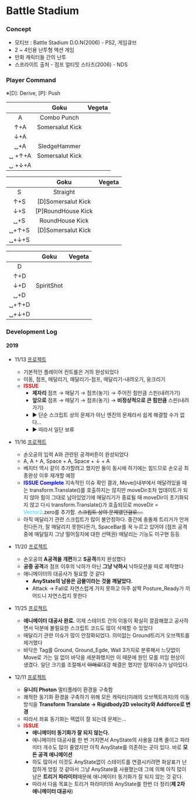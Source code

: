 # Battle Stadium

### Concept

- 모티브 : Battle Stadium D.O.N(2006) - PS2, 게임큐브
- 2 ~ 4인용 난투형 액션 게임
- 만화 캐릭터들 간의 난투
- 스프라이트 출처 - 점프 얼티밋 스타즈(2006) - NDS

### Player Command
※[D]: Derive, [P]: Push

||Goku|Vegeta
:--:|:--:|:--:
A|Combo Punch|   
↑+A|Somersalut Kick
↓+A|  
␣+A|SledgeHammer
␣ +↑+A|Somersalut Kick
␣ +↓+A|

||Goku|Vegeta
:--:|:--:|:--:
S|Straight|  
↑+S|[D]Somersalut Kick|   |
↓+S|[P]RoundHouse Kick|   |   |
␣+S|RoundHouse Kick|   |   |
␣+↑+S|[D]Somersalut Kick|   |   |
␣+↓+S||   |   |

||Goku|Vegeta
:--:|:--:|:--:
D|   |  
↑+D|   |  
↓+D|SpiritShot|
␣+D|   |
␣+↑+D|   |
␣+↓+D|   |   |
### Development Log

#### 2019
- 11/13 [프로젝트](https://drive.google.com/open?id=1mNYOsG-oiTiDN1jlWLgxqvSDHREb4fCW)
  - 기본적인 플레이어 컨트롤은 거의 완성되었다
  - 이동, 점프, 매달리기, 매달리기-점프, 매달리기-내려오기, 웅크리기
  - **<font color="red">ISSUE</font>**
      - **제자리** 점프 → 매달기 → 점프(놓기) → 주어진 힘만큼 스핀(내려가기)
      - **앞으로** 점프 → 매달기 → 점프(놓기) → **비정상적으로 큰 힘만큼** 스핀(내려가기)
      - ▶ 단순 스크립트 상의 문제가 아닌 엔진의 문제라서 쉽게 해결할 수가 없다...
      - ▶ 따라서 일단 보류
- 11/16 [프로젝트](https://drive.google.com/open?id=121AD0WfpChXsnJZQ3zwE8UYEeibmEJJ1)
  - 손오공의 입력 A와 관련된 공격버튼이 완성되었다
  - A, A + A, Space + A, Space + ↓ + A
  - 베지터 역시 같이 추가할려고 했지만 둘이 동시에 하기에는 힘드므로 손오공 최종완성 이후 재개할 예정
  - **<font color="blue">ISSUE Complete</font>**
    지속적인 이슈 확인 결과, Move()내부에서 매달려있을 때는 transform.Translate()를 호출하지는 않지만 moveDir조차 업데이트가 되지 않아 힘이 그대로 남아있었기에 매달리기가 종료될 때 moveDir이 초기화되지 않고 다시 transform.Translate()가 호출되므로 moveDir = <font color="#33ccff">Vector2</font>.zero를 추가함.
    ~~스크립트 상의 문제였던걸로....~~
  - 아직 매달리기 관련 스크립트가 많이 불안정하다. 중간에 충돌체 트리거가 안꺼진다든가, 잘 매달리지 못한다든가, SpaceBar를 꾹 누르고 있어야 (점프 공격 중에 매달릴지 그냥 떨어질지에 대한 선택권) 매달리는 기능도 미구현 등등

- 11/20 [프로젝트](https://drive.google.com/open?id=1mL0Dl_4AVkhR_aVmOBeBrS5_IcrNF1Wo)
  - 손오공의 <b>A공격을 개편</b>하고 <b>S공격</b>까지 완성했다
  - <b>공중 공격</b>과 점프 이후의 낙하가 아닌 <b>그냥 낙하시</b> 낙하모션을 따로 제작했다
  - 애니메이터의 대공사가 필요할 것 같다
    - **AnyState의 남용은 금물이라는 것을 깨달았다.**
    - Attack -> Fall로 자연스럽게 가지 못하고 아주 살짝 Posture_Ready가 끼어드니 자연스럽지 못한다

- 11/25 [프로젝트](https://drive.google.com/open?id=1C88GkHucs_BuSMGOntn5v5X69-273GNP)
  - **애니메이터 대공사 완료.** 이제 스테이트 간의 이동이 확실히 깔끔해졌고 공사하면서 덕분에 불필요한
  스크립트 코드도 많이 삭제할 수 있었다
  - 매달리기 관련 이슈가 많이 안정화되었다. 의미없는 Ground트리거 오브젝트를 제거했다
  - 바닥은 Tag를 Ground, Ground_Egde, Wall 3가지로 분류해서 느닷없이 Move로 가는 일 없이 바닥을 세분화했지만 이 때문에 원인 모를 끼임 현상이 생겼다.
  일단 크기를 조절해서 ~~야매로~~대강 해결은 했지만 잠재이슈가 남아있다.

- 12/11 [프로젝트](https://drive.google.com/open?id=1EqdlcFeoy5EsV8Fg0o1q-6nu2mM5hpO2)
  - **유니티 Photon** 멀티플레이 환경을 구축함
  - 쾌적한 동기화 환경을 구축하기 위해 모든 캐릭터(미래의 오브젝트까지)의 이동방식을 **Transform Translate → Rigidbody2D velocity와 Addforce로 변경**
  - 따라서 좌표 동기화는 렉없이 잘 되는데 문제는...
  - **<font color="red">ISSUE</font>**
    - **애니메이터 동기화가 잘 되지 않는다.**
    - 애니메이터 대공사를 한 번 거치면서 AnyState의 사용을 대폭 줄이고 파라미터 개수도 많이 줄였지만
    아직 AnyState를 의존하는 곳이 있다. 바로 **모든 공격 애니메이션**
    - 하도 많아서 이것도 AnyState없이 스테이트를 연결시키려면 화살표가 난잡하게 엉킬 것 같아서 그냥 AnyState를 사용했는데 그에 의해 아직 많이 남은 <b>트리거 파라미터</b>때문에 애니메이터 동기화가 잘 되지 않는 것 같다.
    - 따라서 다음 목표는 트리거 파라미터와 AnyState를 한번 더 정리(**제 2차 애니메이터 대공사**)
